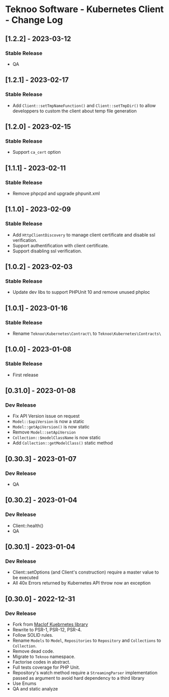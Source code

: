 # Teknoo Software - Kubernetes Client - Change Log

## [1.2.2] - 2023-03-12
### Stable Release
- QA

## [1.2.1] - 2023-02-17
### Stable Release
- Add `Client::setTmpNameFunction()` and `Client::setTmpDir()` to allow developpers to custom the client about
  temp file generation

## [1.2.0] - 2023-02-15
### Stable Release
- Support `ca_cert` option

## [1.1.1] - 2023-02-11
### Stable Release
- Remove phpcpd and upgrade phpunit.xml

## [1.1.0] - 2023-02-09
### Stable Release
- Add `HttpClientDiscovery` to manage client certificate and disable ssl verification. 
- Support authentification with client certificate.
- Support disabling ssl verification.

## [1.0.2] - 2023-02-03
### Stable Release
- Update dev libs to support PHPUnit 10 and remove unused phploc

## [1.0.1] - 2023-01-16
### Stable Release
- Rename `Teknoo\Kubernetes\Contract\` to `Teknoo\Kubernetes\Contracts\`

## [1.0.0] - 2023-01-08
### Stable Release
- First release

## [0.31.0] - 2023-01-08
### Dev Release
- Fix API Version issue on request
- `Model::$apiVersion` is now a static
- `Model::getApiVersion()` is now static
- Remove `Model::setApiVersion`
- `Collection::$modelClassName` is now static
- Add `Collection::getModelClass()` static method

## [0.30.3] - 2023-01-07
### Dev Release
- QA

## [0.30.2] - 2023-01-04
### Dev Release
- Client::health()
- QA

## [0.30.1] - 2023-01-04
### Dev Release
- Client::setOptions (and Client's construction) require a master value to be executed
- All 40x Errors returned by Kubernetes API throw now an exception  

## [0.30.0] - 2022-12-31
### Dev Release
- Fork from [Maclof Kuebrnetes library](https://github.com/maclof/kubernetes-client)
- Rewrite to PSR-1, PSR-12, PSR-4.
- Follow SOLID rules.
- Rename `Models` to `Model`, `Repositories` to `Repository` and `Collections` to `Collection`.
- Remove dead code.
- Migrate to `Teknoo` namespace.
- Factorise codes in abstract.
- Full tests coverage for PHP Unit.
- Repository's watch method require a `StreamingParser` implementation passed as argument to avoid hard dependency to 
  a third library
- Use Enums
- QA and static analyze